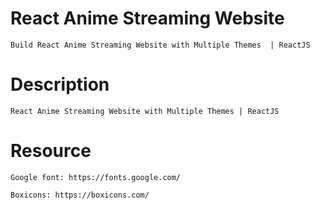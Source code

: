 # React Anime Streaming Website

    Build React Anime Streaming Website with Multiple Themes  | ReactJS


# Description

    React Anime Streaming Website with Multiple Themes | ReactJS

# Resource

    Google font: https://fonts.google.com/

    Boxicons: https://boxicons.com/
